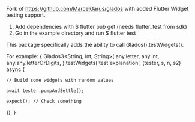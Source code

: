 Fork of https://github.com/MarcelGarus/glados with added Flutter Widget testing support.

1. Add dependencies with $ flutter pub get (needs flutter_test from sdk)
2. Go in the example directory and run $ flutter test

This package specifically adds the ability to call Glados<T>().testWidgets().

For example:
{
 Glados3<String, int, String>(
    any.letter,
    any.int,
    any.any.letterOrDigits,
  ).testWidgets('test explanation',
      (tester, s, n, s2) async {
    
    // Build some widgets with random values

    await tester.pumpAndSettle();

    expect(); // Check something

  });
}
